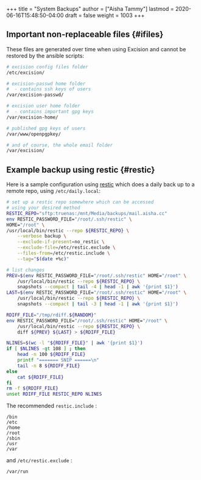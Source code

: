 +++
title = "System Backups"
author = ["Aisha Tammy"]
lastmod = 2020-06-16T15:48:50-04:00
draft = false
weight = 1003
+++

## Important non-replaceable files {#ifiles}

These files are generated over time when using Excision and cannot be restored by the ansible scripts:

```sh
# excision config files folder
/etc/excision/

# excision-passwd home folder
#  - contains ssh keys of users
/var/excision-passwd/

# excision user home folder
#  - contains important gpg keys
/var/excision-home/

# published gpg keys of users
/var/www/openpgpkey/

# and of course, the whole email folder
/var/excision/
```

## Example backup using restic {#restic}

Here is a sample configuration using [restic](https://restic.net/) which does a daily back up to a remote repo, using `/etc/daily.local`:

```sh
# set up a restic repo somewhere which can be accessed
# using your desired method
RESTIC_REPO="sftp:truenas:/mnt/Media/backups/mail.aisha.cc"
env RESTIC_PASSWORD_FILE="/root/.ssh/restic" \
HOME="/root" \
/usr/local/bin/restic --repo ${RESTIC_REPO} \
	--verbose backup \
	--exclude-if-present=no_restic \
	--exclude-file=/etc/restic.exclude \
	--files-from=/etc/restic.include \
	--tag="$(date +%c)"

# list changes
PREV=$(env RESTIC_PASSWORD_FILE="/root/.ssh/restic" HOME="/root" \
	/usr/local/bin/restic --repo ${RESTIC_REPO} \
	snapshots --compact | tail -4 | head -1 | awk '{print $1}')
LAST=$(env RESTIC_PASSWORD_FILE="/root/.ssh/restic" HOME="/root" \
	/usr/local/bin/restic --repo ${RESTIC_REPO} \
	snapshots --compact | tail -3 | head -1 | awk '{print $1}')

RDIFF_FILE="/tmp/rdiff.${RANDOM}"
env RESTIC_PASSWORD_FILE="/root/.ssh/restic" HOME="/root" \
	/usr/local/bin/restic --repo ${RESTIC_REPO} \
	diff ${PREV} ${LAST} > ${RDIFF_FILE}

NLINES=$(wc -l "${RDIFF_FILE}" | awk '{print $1}')
if [ $NLINES -gt 108 ] ; then
	head -n 100 ${RDIFF_FILE}
	printf "======= SNIP ======\n"
	tail -n 8 ${RDIFF_FILE}
else
	cat ${RDIFF_FILE}
fi
rm -f ${RDIFF_FILE}
unset RDIFF_FILE RESTIC_REPO NLINES
```

The recommended `restic.include` :
```
/bin
/etc
/home
/root
/sbin
/usr
/var
```

and `/etc/restic.exclude` :
```
/var/run
```